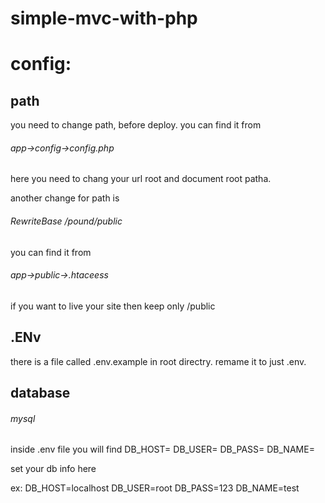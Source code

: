 # simple-mvc-with-php

# config:
## path
you need to change path, before deploy. you can find it from 
###### app->config->config.php

here you need to chang your url root and document root patha.

another change for path is 

###### RewriteBase /pound/public
you can find it from 
###### app->public->.htaceess
if you want to live your site then keep only /public


## .ENv
there is a file called .env.example in root directry. remame it to just .env.

## database 
###### mysql

inside .env file you will find 
DB_HOST=
DB_USER=
DB_PASS=
DB_NAME=

set your db info here 

ex:
DB_HOST=localhost
DB_USER=root
DB_PASS=123
DB_NAME=test
